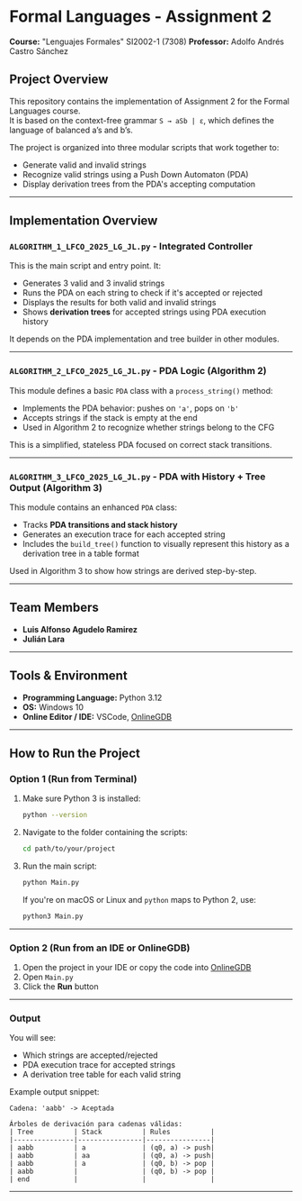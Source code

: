 # Formal Languages - Assignment 2

**Course:** "Lenguajes Formales" SI2002-1 (7308)
**Professor:** Adolfo Andrés Castro Sánchez  

## Project Overview

This repository contains the implementation of Assignment 2 for the Formal Languages course.  
It is based on the context-free grammar `S → aSb | ε`, which defines the language of balanced a’s and b’s.

The project is organized into three modular scripts that work together to:
- Generate valid and invalid strings
- Recognize valid strings using a Push Down Automaton (PDA)
- Display derivation trees from the PDA's accepting computation

---

## Implementation Overview

### `ALGORITHM_1_LFCO_2025_LG_JL.py` - Integrated Controller

This is the main script and entry point. It:
- Generates 3 valid and 3 invalid strings
- Runs the PDA on each string to check if it's accepted or rejected
- Displays the results for both valid and invalid strings
- Shows **derivation trees** for accepted strings using PDA execution history

It depends on the PDA implementation and tree builder in other modules.

---

### `ALGORITHM_2_LFCO_2025_LG_JL.py` - PDA Logic (Algorithm 2)

This module defines a basic `PDA` class with a `process_string()` method:
- Implements the PDA behavior: pushes on `'a'`, pops on `'b'`
- Accepts strings if the stack is empty at the end
- Used in Algorithm 2 to recognize whether strings belong to the CFG

This is a simplified, stateless PDA focused on correct stack transitions.

---

### `ALGORITHM_3_LFCO_2025_LG_JL.py` - PDA with History + Tree Output (Algorithm 3)

This module contains an enhanced `PDA` class:
- Tracks **PDA transitions and stack history**
- Generates an execution trace for each accepted string
- Includes the `build_tree()` function to visually represent this history as a derivation tree in a table format

Used in Algorithm 3 to show how strings are derived step-by-step.

---

## Team Members

- **Luis Alfonso Agudelo Ramirez**  
- **Julián Lara**

---

## Tools & Environment

- **Programming Language:** Python 3.12
- **OS:** Windows 10
- **Online Editor / IDE:** VSCode, [OnlineGDB](https://www.onlinegdb.com/7GB7WkwMy)
---

## How to Run the Project

### Option 1 (Run from Terminal)

1. Make sure Python 3 is installed:
   ```bash
   python --version
   ```

2. Navigate to the folder containing the scripts:
   ```bash
   cd path/to/your/project
   ```

3. Run the main script:
   ```bash
   python Main.py
   ```

   If you're on macOS or Linux and `python` maps to Python 2, use:
   ```bash
   python3 Main.py
   ```

---

### Option 2 (Run from an IDE or OnlineGDB)

1. Open the project in your IDE or copy the code into [OnlineGDB](https://www.onlinegdb.com/7GB7WkwMy)
2. Open `Main.py`
3. Click the **Run** button

---

### Output

You will see:
- Which strings are accepted/rejected
- PDA execution trace for accepted strings
- A derivation tree table for each valid string

Example output snippet:

```
Cadena: 'aabb' -> Aceptada

Árboles de derivación para cadenas válidas:
| Tree          | Stack          | Rules          |
|---------------|----------------|----------------|
| aabb          | a              | (q0, a) -> push|
| aabb          | aa             | (q0, a) -> push|
| aabb          | a              | (q0, b) -> pop |
| aabb          |                | (q0, b) -> pop |
| end           |                |                |
```

---
